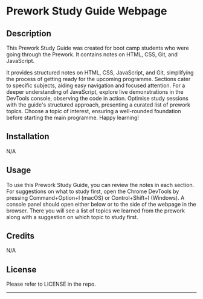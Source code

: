 # Prework Study Guide Webpage

## Description

This Prework Study Guide was created for boot camp students who were going through the Prework. It contains notes on HTML, CSS, Git, and JavaScript.

It provides structured notes on HTML, CSS, JavaScript, and Git, simplifying the process of getting ready for the upcoming programme. Sections cater to specific subjects, aiding easy navigation and focused attention. For a deeper understanding of JavaScript, explore live demonstrations in the DevTools console, observing the code in action. Optimise study sessions with the guide's structured approach, presenting a curated list of prework topics. Choose a topic of interest, ensuring a well-rounded foundation before starting the main programme. Happy learning!

## Installation

N/A

## Usage

To use this Prework Study Guide, you can review the notes in each section. For suggestions on what to study first, open the Chrome DevTools by pressing Command+Option+I (macOS) or Control+Shift+I (Windows). A console panel should open either below or to the side of the webpage in the browser. There you will see a list of topics we learned from the prework along with a suggestion on which topic to study first.

## Credits

N/A

## License

Please refer to LICENSE in the repo.

---
